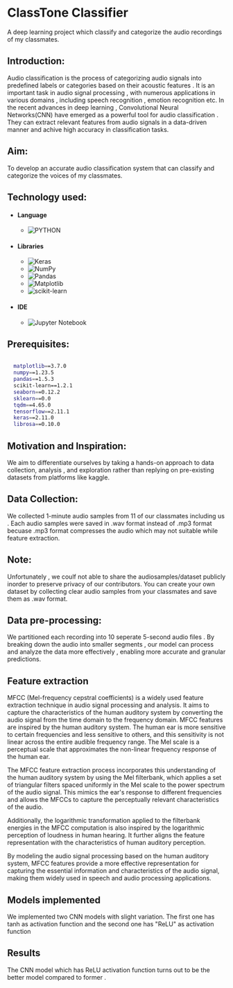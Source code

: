 # ClassTone Classifier
A deep learning project which classify and categorize the audio recordings of my classmates.

## Introduction:
Audio classification is the process of categorizing audio signals into predefined labels or categories based on their acoustic features . It is an important task in audio signal processing , with numerous applications in various domains , including speech recognition , emotion recognition etc.
In the recent advances in deep learning , Convolutional Neural Networks(CNN) have emerged as a powerful tool for audio classification . They can extract relevant features from audio signals in a data-driven manner and achive high accuracy in classification tasks.

## Aim:
To develop an accurate audio classification system that can classify and categorize the voices of my classmates.

## Technology used:
- #### Language
    - ![PYTHON](https://img.shields.io/badge/Python-FFD43B?style=for-the-badge&logo=python&logoColor=darkgreen)
      

- #### Libraries
  - ![Keras](https://img.shields.io/badge/Keras-%23D00000.svg?style=for-the-badge&logo=Keras&logoColor=white)
  - ![NumPy](https://img.shields.io/badge/numpy-%23013243.svg?style=for-the-badge&logo=numpy&logoColor=white)
  - ![Pandas](https://img.shields.io/badge/pandas-%23150458.svg?style=for-the-badge&logo=pandas&logoColor=white)
  - ![Matplotlib](https://img.shields.io/badge/Matplotlib-%23ffffff.svg?style=for-the-badge&logo=Matplotlib&logoColor=black)
  - ![scikit-learn](https://img.shields.io/badge/scikit--learn-%23F7931E.svg?style=for-the-badge&logo=scikit-learn&logoColor=white)
 

- #### IDE
  - ![Jupyter Notebook](https://img.shields.io/badge/Jupyter-F37626.svg?&style=for-the-badge&logo=Jupyter&logoColor=white)

## Prerequisites:
```bash

  matplotlib==3.7.0
  numpy==1.23.5
  pandas==1.5.3
  scikit-learn==1.2.1
  seaborn==0.12.2
  sklearn==0.0
  tqdm==4.65.0
  tensorflow==2.11.1
  keras==2.11.0
  librosa==0.10.0
```

## Motivation and Inspiration:
We aim to differentiate ourselves by taking a hands-on approach to data collection, analysis , and exploration rather than replying on pre-existing datasets from platforms like kaggle. 


## Data Collection:
We collected 1-minute audio samples from 11 of our classmates including us . Each audio samples were saved in .wav format instead of .mp3 format becuase .mp3 format compresses the audio which may not suitable while feature extraction.

## Note:
Unfortunately , we coulf not able to  share the audiosamples/dataset publicly inorder to preserve privacy of our contributors. 
You can create your own dataset by collecting clear audio samples from your classmates and save them as .wav format.

## Data pre-processing:
We partitioned each recording into 10 seperate 5-second audio files . By breaking down the audio into smaller segments , our model can process and analyze the data more effectively , enabling more accurate and granular predictions.

## Feature extraction
MFCC (Mel-frequency cepstral coefficients) is a widely used feature extraction technique in audio signal processing and analysis. It aims to capture the characteristics of the human auditory system by converting the audio signal from the time domain to the frequency domain.
MFCC features are inspired by the human auditory system. The human ear is more sensitive to certain frequencies and less sensitive to others, and this sensitivity is not linear across the entire audible frequency range. The Mel scale is a perceptual scale that approximates the non-linear frequency response of the human ear.

The MFCC feature extraction process incorporates this understanding of the human auditory system by using the Mel filterbank, which applies a set of triangular filters spaced uniformly in the Mel scale to the power spectrum of the audio signal. This mimics the ear's response to different frequencies and allows the MFCCs to capture the perceptually relevant characteristics of the audio.

Additionally, the logarithmic transformation applied to the filterbank energies in the MFCC computation is also inspired by the logarithmic perception of loudness in human hearing. It further aligns the feature representation with the characteristics of human auditory perception.

By modeling the audio signal processing based on the human auditory system, MFCC features provide a more effective representation for capturing the essential information and characteristics of the audio signal, making them widely used in speech and audio processing applications.

## Models implemented
We implemented two CNN models with slight variation.
The first one has tanh as activation function and the second one has "ReLU" as activation function

## Results
The CNN model which has ReLU activation function turns out to be the better model compared to former .



